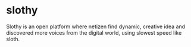 # slothy
Slothy is an open platform where netizen find dynamic, creative idea and discovered more voices from the digital world, using slowest speed like sloth.
